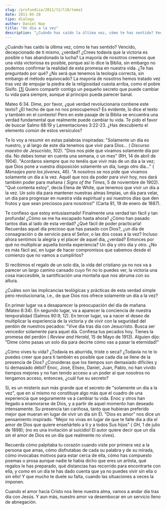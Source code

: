 ```yaml
---
slug: /profundiza/2011/t2/l10/tema1
date: 2011-05-28
tipo: dialoga
author: Daniel Nae
title: "Un día a la vez"
description: "¿Cuándo has caído la última vez, cómo te has sentido? Vencido, decepcionado de  ti mismo, ¿verdad? ¿Crees todavía que la victoria es posible o has abandonado  la lucha?"
---
```


¿Cuándo has caído la última vez, cómo te has sentido? Vencido, decepcionado de ti mismo, ¿verdad? ¿Crees todavía que la victoria es posible o has abandonado la lucha? La mayoría de nosotros creemos que una vida victoriosa es posible, porque así lo dice la Biblia, sin embargo no podemos confirmar la realidad de esta promesa en nuestra vida. ¿Te has preguntado por qué? ¿No será que tenemos la teología correcta, sin embargo el método equivocado? La mayoría de nosotros hemos tratado vez tras vez de empujar la piedra de la religiosidad cuesta arriba, como el pobre Sísifo. [[1]](#_ftn1 "") Quiero compartir contigo un pequeño secreto que puede cambiar tu vida para siempre, aunque al principio pueda parecer banal.

Mateo 6:34. Dime, por favor, ¿qué verdad revolucionaria contiene este texto? ¿El hecho de que no nos preocupemos? Es evidente, lo dice el texto y también en el contexto! Pero en este pasaje de la Biblia se encuentra una verdad fundamental que realmente puede cambiar tu vida. Te pido el favor de buscar Salmo 68:19 y Lamentaciones 3:22-23. ¿Has descubierto el elemento común de estos versículos?

Te lo voy a resumir en estas palabras inspiradas: "Solamente un día es nuestro, y al largo de este día tenemos que vivir para Dios... ( _Discurso maestro de Jesucristo_, 102). "Dios nos pide que vivamos solamente día por día. No debes tomar en cuenta una semana, o un mes" (RH, 14 de abril de 1904). "Acordaros siempre que no tenéis que vivir más de un día a la vez; que Dios pone a vuestra disposición solamente un día, luego otro día..." ( _Mensajes para los jóvenes_, 46). "A nosotros se nos pide que vivamos solamente un día a la vez. Aquél que nos da poder para vivir hoy, nos dará también poder para mañana ( _Signs of the Times_, 5 de noviembre de 1902). "Qué contenta estoy", decía Elena de White, que tenemos que vivir un día a la vez. Un solo día para mantener nuestras almas limpias, un día para velar, un día para progresar en nuestra vida espiritual y así nuestros días que den frutos y que sean preciosos para nosotros!" (Carta 81, 19 de enero de 1887).

Te confieso que estoy entusiasmado! Finalmente una verdad tan fácil y tan profunda! ¿Cómo se me ha escapado hasta ahora? ¿Cómo han pasado tantos días al lado de esta verdad? ¿Qué fácil de poder practicarla! Recuerdas aquel día precioso que has pasado con Dios?, ¿un día de consagración o de servicio para el Señor, o las dos cosas a la vez? Incluso ahora sentimos la alegría y el placer de aquel día, ¿verdad? Entonces por qué no multiplicar aquella bonita experiencia? Un día y otro día y otro. ¿No es más fácil así, en lugar de hacer compromisos que sabemos desde el comienzo que no vamos a cumplirlos?

Si recibimos el regalo de un solo día, la vida del cristiano ya no nos va a parecer un largo camino cansado cuyo fin no lo puedes ver, la victoria una cosa inaccesible, la santificación una montaña que nos abruma con su altura.

¿Cuáles son las implicancias teológicas y prácticas de esta verdad simple pero revolucionaria, i.e., de que Dios nos ofrece solamente un día a la vez?

En primer lugar va a desaparecer la preocupación del día de mañana (Mateo 6:34). En segundo lugar, va a aparecer la conciencia de nuestra temporalidad (Salmos 90:9, 12). En tercer lugar, va a nacer el deseo de multiplicar la experiencia de la victoria y de vivir con la seguridad del perdón de nuestros pecados: "Vive día tras día con Jesucristo. Busca ser vencedor solamente para aquel día. Confiesa tus pecados hoy. Tienes la promesa del perdón ( _Review and Herald_, 15 de Mayo de 1913). Alguien dijo: "Dime cómo pasas un solo día para decirte cómo vas a pasar la eternidad!"

¿Cómo vives tu vida? ¿Todavía es aburrida, triste o seca? ¿Todavía no te lo puedes creer que para ti también es posible que cada día se llene de la presencia de Dios? ¿Consideras que los tiempos son demasiado difíciles y tú demasiado débil? Enoc, José, Eliseo, Daniel, Juan, Pablo, no han vivido tiempos mejores y no han tenido acceso a un poder al que nosotros no tengamos acceso, entonces, ¿cuál fue su secreto?

Si, es un misterio aun más grande que el secreto de "solamente un día a la vez", que en sí mismo no constituye algo más que el cuadro de una experiencia que seguramente va a cambiar tu vida. Enoc y otros han llegado a enamorarse de Dios, y a partir de aquel momento han deseado intensamente. Su presencia tan cariñosa, tanto que hubieran preferido mejor que mueran en lugar de vivir un día sin Él. "Dios es amor" nos dice un pensamiento inspirado. "Mejor no vivas en lugar de que te falte día a día el amor de Dios que quiere enseñártelo a ti y a todos Sus hijos" ( _GH_, 1 de julio de 1898); (no es una invitación al suicidio! El autor quiere decir que un día sin el amor de Dios es un día que realmente no vives).

Recuerda cómo palpitaba tu corazón cuando viste por primera vez a la persona que amas, cómo disfrutabas de cada su palabra y de su mirada, cómo invocabas motivos para estar cerca de ella, cómo has compuesto poemas o prosa aunque nadie te había dicho que eres un artista, qué regalos le has preparado, qué distancias has recorrido para encontrarte con ella, y como en un día te has dado cuenta que ya no puedes vivir sin ella o sin ello! Y que mucho te duele su falta, cuando las situaciones a veces la imponen.

Cuando el amor hacia Cristo nos llene nuestra alma, vamos a andar día tras día con Jesús. Y aun más, nuestro amor va desembocar en un servicio lleno de abnegación.
